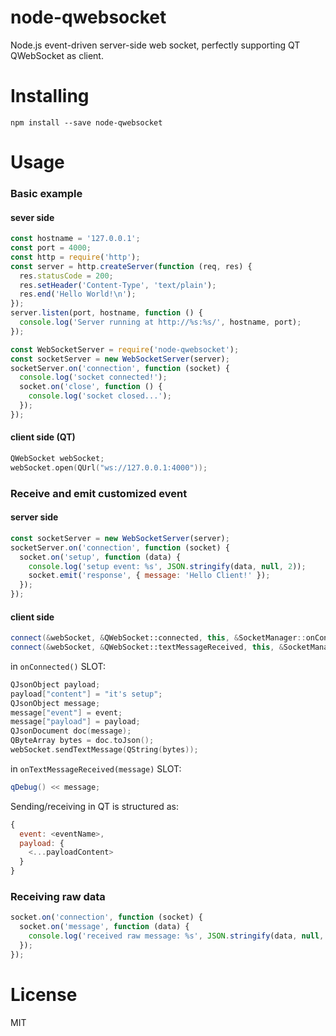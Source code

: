 # node-qwebsocket
Node.js event-driven server-side web socket, perfectly supporting QT QWebSocket as client.
# Installing
`npm install --save node-qwebsocket`
# Usage
### Basic example
#### sever side 
```javascript
const hostname = '127.0.0.1';
const port = 4000;
const http = require('http');
const server = http.createServer(function (req, res) {
  res.statusCode = 200;
  res.setHeader('Content-Type', 'text/plain');
  res.end('Hello World!\n');
});
server.listen(port, hostname, function () {
  console.log('Server running at http://%s:%s/', hostname, port);
});

const WebSocketServer = require('node-qwebsocket');
const socketServer = new WebSocketServer(server);
socketServer.on('connection', function (socket) {
  console.log('socket connected!');
  socket.on('close', function () {
    console.log('socket closed...');
  });
});
```
#### client side (QT)
```cpp
QWebSocket webSocket;
webSocket.open(QUrl("﻿ws://127.0.0.1:4000"));
```

### Receive and emit customized event
#### server side
```javascript
const socketServer = new WebSocketServer(server);
socketServer.on('connection', function (socket) {
  socket.on('setup', function (data) {
    console.log('setup event: %s', JSON.stringify(data, null, 2));
    socket.emit('response', { message: 'Hello Client!' });
  });
});
```
#### client side
```cpp
connect(&webSocket, &QWebSocket::connected, this, &SocketManager::onConnected, Qt::UniqueConnection);
connect(&webSocket, &QWebSocket::textMessageReceived, this, &SocketManager::onTextMessageReceived, Qt::UniqueConnection);
```
in `onConnected()` SLOT:
```cpp
QJsonObject payload;
payload["content"] = "it's setup";
QJsonObject message;
message["event"] = event;
message["payload"] = payload;
QJsonDocument doc(message);
QByteArray bytes = doc.toJson();
webSocket.sendTextMessage(QString(bytes));
```
in `onTextMessageReceived(message)` SLOT:
```cpp
qDebug() << message;
```
Sending/receiving in QT is structured as:
```javascript
{
  event: <eventName>,
  payload: {
    <...payloadContent>
  }
}
```
### Receiving raw data
```javascript
socket.on('connection', function (socket) {
  socket.on('message', function (data) {
    console.log('received raw message: %s', JSON.stringify(data, null, 2));
  });
});
```
# License
MIT
